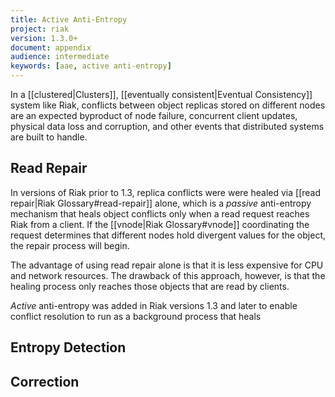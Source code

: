 ```yaml
---
title: Active Anti-Entropy
project: riak
version: 1.3.0+
document: appendix
audience: intermediate
keywords: [aae, active anti-entropy]
---
```


In a [[clustered|Clusters]], [[eventually consistent|Eventual
Consistency]] system like Riak, conflicts between object replicas stored
on different nodes are an expected byproduct of node failure, concurrent
client updates, physical data loss and corruption, and other events that
distributed systems are built to handle.

## Read Repair

In versions of Riak prior to 1.3, replica conflicts were were healed via
[[read repair|Riak Glossary#read-repair]] alone, which is a _passive_
anti-entropy mechanism that heals object conflicts only when a read
request reaches Riak from a client. If the [[vnode|Riak Glossary#vnode]]
coordinating the request determines that different nodes hold divergent
values for the object, the repair process will begin.

The advantage of using read repair alone is that it is less expensive
for CPU and network resources. The drawback of this approach, however,
is that the healing process only reaches those objects that are read by
clients. 

_Active_ anti-entropy was added in Riak versions 1.3 and later to enable
conflict resolution to run as a background process that heals 

## Entropy Detection

## Correction